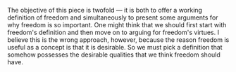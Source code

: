 The objective of this piece is twofold — it is both to offer a working definition of freedom and simultaneously to present some arguments for why freedom is so important. One might think that we should first start with freedom's definition and then move on to arguing for freedom's virtues. I believe this is the wrong approach, however, because the reason freedom is useful as a concept is that it is desirable. So we must pick a definition that somehow possesses the desirable qualities that we think freedom should have. 
